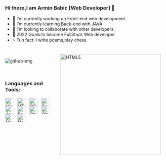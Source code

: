 ### Hi there,I am Armin Babic [Web Developer] 👋

- 🔭 I’m currently working on Front-end web development. 
- 🌱 I’m currently learning Back-end with JAVA.
- 👯 I’m looking to collaborate with other developers.
- 🥅 2022 Goals:to become FullStack Web developer.
- ⚡ Fun fact: I write poems,play chess.



<br/>
<img align="right" alt="HTML5" width="326px" src="https://user-images.githubusercontent.com/91044351/164947806-d563c804-9130-4dd8-8b97-d5f78bcabd99.png" style="padding-left:10px;" /> 


![github-img](https://user-images.githubusercontent.com/91044351/164948065-e23d8f11-c697-436c-8f25-1c087f6c4082.png)


<br/>



### Languages and Tools:

<img align="left" alt="Visual Studio Code" width="26px" src="https://cdn.jsdelivr.net/gh/devicons/devicon/icons/vscode/vscode-original.svg" style="padding-right:10px;" />
<img align="left" alt="HTML5" width="26px" src="https://cdn.jsdelivr.net/gh/devicons/devicon/icons/html5/html5-original.svg" style="padding-right:10px;" />
<img align="left" alt="CSS3" width="26px" src="https://cdn.jsdelivr.net/gh/devicons/devicon/icons/css3/css3-original.svg" style="padding-right:10px;" />
<img align="left" alt="Bootstrap" width="26px" src="https://cdn.jsdelivr.net/gh/devicons/devicon/icons/bootstrap/bootstrap-original.svg" style="padding-right:10px;" />
<img align="left" alt="JavaScript" width="26px" src="https://cdn.jsdelivr.net/gh/devicons/devicon/icons/javascript/javascript-original.svg" style="padding-right:10px;" />
<img align="left" alt="React" width="26px" src="https://cdn.jsdelivr.net/gh/devicons/devicon/icons/react/react-original.svg" style="padding-right:10px;" />
<img align="left" alt="Git" width="26px" src="https://cdn.jsdelivr.net/gh/devicons/devicon/icons/git/git-original.svg" style="padding-right:10px;" />
<img align="left" alt="GitHub" width="26px" src="https://user-images.githubusercontent.com/3369400/139448065-39a229ba-4b06-434b-bc67-616e2ed80c8f.png" style="padding-right:10px;" />

<img align="left" alt="Node" width="26px" src="https://commons.wikimedia.org/wiki/File:Node.js_logo_2015.svg
" style="padding-right:10px;" />
<img align="left" alt="Node" width="26px" src="https://cdn.jsdelivr.net/gh/devicons/devicon/icons/express/express-original.svg" style="padding-right:10px;" />



